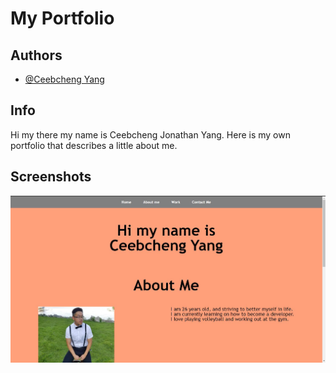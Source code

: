 # My Portfolio

## Authors

- [@Ceebcheng Yang](https://ceebcheng.github.io/Portfolio/)

## Info

Hi my there my name is Ceebcheng Jonathan Yang. Here is my own
portfolio that describes a little about me.

## Screenshots

![App Screenshot](https://github.com/Ceebcheng/Portfolio/blob/main/Assets/css/Capture4.JPG)
